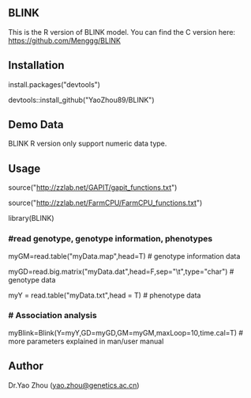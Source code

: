 ## BLINK
This is the R version of BLINK model. You can find the C version here: https://github.com/Menggg/BLINK
## Installation
install.packages("devtools")

devtools::install_github("YaoZhou89/BLINK")

## Demo Data
BLINK R version only support numeric data type.

## Usage
source("http://zzlab.net/GAPIT/gapit_functions.txt")

source("http://zzlab.net/FarmCPU/FarmCPU_functions.txt")

library(BLINK)

### #read genotype, genotype information, phenotypes
myGM=read.table("myData.map",head=T) # genotype information data

myGD=read.big.matrix("myData.dat",head=F,sep="\t",type="char") # genotype data

myY = read.table("myData.txt",head = T) # phenotype data

### # Association analysis
myBlink=Blink(Y=myY,GD=myGD,GM=myGM,maxLoop=10,time.cal=T) # more parameters explained in man/user manual

## Author
Dr.Yao Zhou (yao.zhou@genetics.ac.cn)
